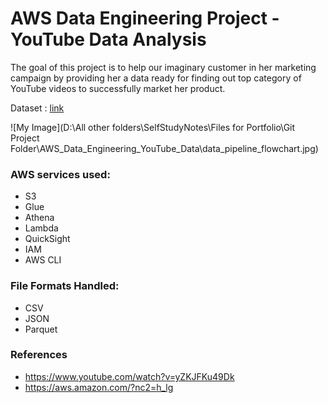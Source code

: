# AWS Data Engineering Project - YouTube Data Analysis

The goal of this project is to help our imaginary customer in her marketing campaign by providing her a data ready for finding out top category of YouTube videos to successfully market her product.  

Dataset : [link](https://www.kaggle.com/datasets/datasnaek/youtube-new)



![My Image](D:\All other folders\SelfStudyNotes\Files for Portfolio\Git Project Folder\AWS_Data_Engineering_YouTube_Data\data_pipeline_flowchart.jpg)


### AWS services used:
* S3
* Glue
* Athena
* Lambda
* QuickSight
* IAM
* AWS CLI


### File Formats Handled:
* CSV
* JSON
* Parquet


### References

* https://www.youtube.com/watch?v=yZKJFKu49Dk
* https://aws.amazon.com/?nc2=h_lg